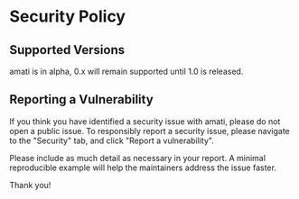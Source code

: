 # Security Policy

## Supported Versions

amati is in alpha, 0.x will remain supported until 1.0 is released.

## Reporting a Vulnerability

If you think you have identified a security issue with amati, please do not open a public issue. To responsibly report a security issue, please navigate to the "Security" tab, and click "Report a vulnerability".

Please include as much detail as necessary in your report. A minimal reproducible example will help the maintainers address the issue faster.

Thank you!
